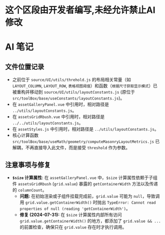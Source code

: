 # 这个区段由开发者编写,未经允许禁止AI修改

# AI 笔记

## 文件位置记录

-   之前位于 `source/UI/utils/threhold.js` 的布局相关常量（如 `LAYOUT_COLUMN`, `LAYOUT_ROW`, `表格视图阈值`）和函数（`根据尺寸获取显示模式`）已被重构并移动到 `source/UI/utils/layoutConstants.js` (原位于 `src/toolBox/base/useConstants/layoutConstants.js`)。
-   在 `assetGalleryPanel.vue` 中引用时，相对路径是 `../utils/layoutConstants.js`。
-   在 `assetsGridRbush.vue` 中引用时，相对路径是 `../../utils/layoutConstants.js`。
-   在 `assetStyles.js` 中引用时，相对路径是 `../utils/layoutConstants.js`。
-   核心计算函数 `src/toolBox/base/useMath/geometry/computeMasonryLayoutMetrics.js` 已解耦，不再直接导入此文件，而是接受 `threshold` 作为参数。 

## 注意事项与修复

- **`$size` 计算属性**: 在 `assetGalleryPanel.vue` 中，`$size` 计算属性依赖于子组件 `assetsGridRbush` (`grid.value`) 暴露的 `getContainerWidth` 方法以及传递的 `columnCount`。
  - **问题:** 在初始渲染或子组件挂载完成前，`grid.value` 可能为 `null`，导致调用 `grid.value.getContainerWidth()` 时抛出 `TypeError: Cannot read properties of null (reading 'getContainerWidth')`。
  - **修复 (2024-07-31):** 在 `$size` 计算属性内部所有访问 `grid.value.getContainerWidth()` 的地方，都添加了 `grid.value && ...` 的前置检查，确保只在 `grid.value` 存在时才执行调用。 